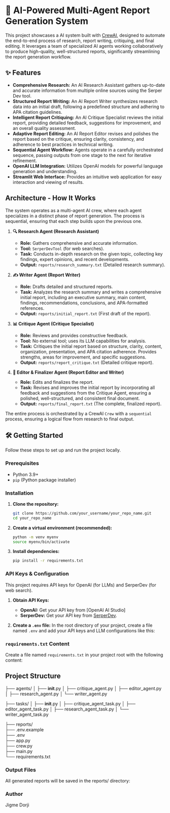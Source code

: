 # 🚀 AI-Powered Multi-Agent Report Generation System

This project showcases a  AI system built with [CrewAI](https://www.crewai.com/), designed to automate the end-to-end process of research, report writing, critiquing, and final editing. It leverages a team of specialized AI agents working collaboratively to produce high-quality, well-structured reports, significantly streamlining the report generation workflow.

## ✨ Features

*   **Comprehensive Research:** An AI Research Assistant gathers up-to-date and accurate information from multiple online sources using the Serper Dev tool.
*   **Structured Report Writing:** An AI Report Writer synthesizes research data into an initial draft, following a predefined structure and adhering to APA citation guidelines.
*   **Intelligent Report Critiquing:** An AI Critique Specialist reviews the initial report, providing detailed feedback, suggestions for improvement, and an overall quality assessment.
*   **Adaptive Report Editing:** An AI Report Editor revises and polishes the report based on the critique, ensuring clarity, consistency, and adherence to best practices in technical writing.
*   **Sequential Agent Workflow:** Agents operate in a carefully orchestrated sequence, passing outputs from one stage to the next for iterative refinement.
*   **OpenAI LLM Integration:** Utilizes OpenAI models for powerful language generation and understanding.
*   **Streamlit Web Interface:** Provides an intuitive web application for easy interaction and viewing of results.

## Architecture - How It Works

The system operates as a multi-agent AI crew, where each agent specializes in a distinct phase of report generation. The process is sequential, ensuring that each step builds upon the previous one.

1.  **🔍 Research Agent (Research Assistant)**
    *   **Role:** Gathers comprehensive and accurate information.
    *   **Tool:** `SerperDevTool` (for web searches).
    *   **Task:** Conducts in-depth research on the given topic, collecting key findings, expert opinions, and recent developments.
    *   **Output:** `reports/research_summary.txt` (Detailed research summary).

2.  **✍️ Writer Agent (Report Writer)**
    *   **Role:** Drafts detailed and structured reports.
    *   **Task:** Analyzes the research summary and writes a comprehensive initial report, including an executive summary, main content, findings, recommendations, conclusions, and APA-formatted references.
    *   **Output:** `reports/initial_report.txt` (First draft of the report).

3.  **📊 Critique Agent (Critique Specialist)**
    *   **Role:** Reviews and provides constructive feedback.
    *   **Tool:** No external tool; uses its LLM capabilities for analysis.
    *   **Task:** Critiques the initial report based on structure, clarity, content, organization, presentation, and APA citation adherence. Provides strengths, areas for improvement, and specific suggestions.
    *   **Output:** `reports/report_critique.txt` (Detailed critique report).

4.  **📝 Editor & Finalizer Agent (Report Editor and Writer)**
    *   **Role:** Edits and finalizes the report.
    *   **Task:** Revises and improves the initial report by incorporating all feedback and suggestions from the Critique Agent, ensuring a polished, well-structured, and consistent final document.
    *   **Output:** `reports/final_report.txt` (The complete, finalized report).

The entire process is orchestrated by a CrewAI `Crew` with a `sequential` process, ensuring a logical flow from research to final output.

## 🛠️ Getting Started

Follow these steps to set up and run the project locally.

### Prerequisites

*   Python 3.9+
*   `pip` (Python package installer)

### Installation

1.  **Clone the repository:**
    ```bash
    git clone https://github.com/your_username/your_repo_name.git
    cd your_repo_name
    ```
2.  **Create a virtual environment (recommended):**
    ```bash
    python -m venv myenv
    source myenv/bin/activate  
    ```
3.  **Install dependencies:**
    ```bash
    pip install -r requirements.txt
    ```

### API Keys & Configuration

This project requires API keys for OpenAI (for LLMs) and SerperDev (for web search).

1.  **Obtain API Keys:**
    *   **OpenAI:** Get your API key from [OpenAI AI Studio]
    *   **SerperDev:** Get your API key from [SerperDev](https://serper.dev/).

2.  **Create a `.env` file:**
    In the root directory of your project, create a file named `.env` and add your API keys and LLM configurations like this:


### `requirements.txt` Content

Create a file named `requirements.txt` in your project root with the following content:



## Project Structure

├── agents/
│   ├── __init__.py
│   ├── critique_agent.py
│   ├── editor_agent.py
│   ├── research_agent.py
│   └── writer_agent.py


├── tasks/
│   ├── __init__.py
│   ├── critique_agent_task.py
│   ├── editor_agent_task.py
│   ├── research_agent_task.py
│   └── writer_agent_task.py


├── reports/                
├── .env.example             
├── .env                    
├── app.py                  
├── crew.py                  
├── main.py                  
└── requirements.txt         


### Output Files
All generated reports will be saved in the reports/ directory:


### Author

Jigme Dorji